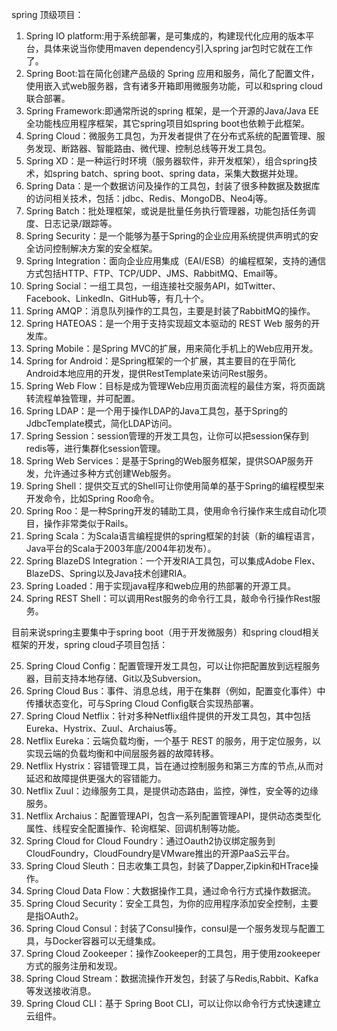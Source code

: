 
spring 顶级项目：
1. Spring IO platform:用于系统部署，是可集成的，构建现代化应用的版本平台，具体来说当你使用maven dependency引入spring jar包时它就在工作了。
2. Spring Boot:旨在简化创建产品级的 Spring 应用和服务，简化了配置文件，使用嵌入式web服务器，含有诸多开箱即用微服务功能，可以和spring cloud联合部署。
3. Spring Framework:即通常所说的spring 框架，是一个开源的Java/Java EE全功能栈应用程序框架，其它spring项目如spring boot也依赖于此框架。
4. Spring Cloud：微服务工具包，为开发者提供了在分布式系统的配置管理、服务发现、断路器、智能路由、微代理、控制总线等开发工具包。
5. Spring XD：是一种运行时环境（服务器软件，非开发框架），组合spring技术，如spring batch、spring boot、spring data，采集大数据并处理。
6. Spring Data：是一个数据访问及操作的工具包，封装了很多种数据及数据库的访问相关技术，包括：jdbc、Redis、MongoDB、Neo4j等。
7. Spring Batch：批处理框架，或说是批量任务执行管理器，功能包括任务调度、日志记录/跟踪等。
8. Spring Security：是一个能够为基于Spring的企业应用系统提供声明式的安全访问控制解决方案的安全框架。
9. Spring Integration：面向企业应用集成（EAI/ESB）的编程框架，支持的通信方式包括HTTP、FTP、TCP/UDP、JMS、RabbitMQ、Email等。
10. Spring Social：一组工具包，一组连接社交服务API，如Twitter、Facebook、LinkedIn、GitHub等，有几十个。
11. Spring AMQP：消息队列操作的工具包，主要是封装了RabbitMQ的操作。
12. Spring HATEOAS：是一个用于支持实现超文本驱动的 REST Web 服务的开发库。
13. Spring Mobile：是Spring MVC的扩展，用来简化手机上的Web应用开发。
14. Spring for Android：是Spring框架的一个扩展，其主要目的在乎简化Android本地应用的开发，提供RestTemplate来访问Rest服务。
15. Spring Web Flow：目标是成为管理Web应用页面流程的最佳方案，将页面跳转流程单独管理，并可配置。
16. Spring LDAP：是一个用于操作LDAP的Java工具包，基于Spring的JdbcTemplate模式，简化LDAP访问。
17. Spring Session：session管理的开发工具包，让你可以把session保存到redis等，进行集群化session管理。
18. Spring Web Services：是基于Spring的Web服务框架，提供SOAP服务开发，允许通过多种方式创建Web服务。
19. Spring Shell：提供交互式的Shell可让你使用简单的基于Spring的编程模型来开发命令，比如Spring Roo命令。
20. Spring Roo：是一种Spring开发的辅助工具，使用命令行操作来生成自动化项目，操作非常类似于Rails。
21. Spring Scala：为Scala语言编程提供的spring框架的封装（新的编程语言，Java平台的Scala于2003年底/2004年初发布）。
22. Spring BlazeDS Integration：一个开发RIA工具包，可以集成Adobe Flex、BlazeDS、Spring以及Java技术创建RIA。
23. Spring Loaded：用于实现java程序和web应用的热部署的开源工具。
24. Spring REST Shell：可以调用Rest服务的命令行工具，敲命令行操作Rest服务。

目前来说spring主要集中于spring boot（用于开发微服务）和spring cloud相关框架的开发，spring cloud子项目包括：

25. Spring Cloud Config：配置管理开发工具包，可以让你把配置放到远程服务器，目前支持本地存储、Git以及Subversion。
26. Spring Cloud Bus：事件、消息总线，用于在集群（例如，配置变化事件）中传播状态变化，可与Spring Cloud Config联合实现热部署。
27. Spring Cloud Netflix：针对多种Netflix组件提供的开发工具包，其中包括Eureka、Hystrix、Zuul、Archaius等。
28. Netflix Eureka：云端负载均衡，一个基于 REST 的服务，用于定位服务，以实现云端的负载均衡和中间层服务器的故障转移。
29. Netflix Hystrix：容错管理工具，旨在通过控制服务和第三方库的节点,从而对延迟和故障提供更强大的容错能力。
30. Netflix Zuul：边缘服务工具，是提供动态路由，监控，弹性，安全等的边缘服务。
31. Netflix Archaius：配置管理API，包含一系列配置管理API，提供动态类型化属性、线程安全配置操作、轮询框架、回调机制等功能。
32. Spring Cloud for Cloud Foundry：通过Oauth2协议绑定服务到CloudFoundry，CloudFoundry是VMware推出的开源PaaS云平台。
33. Spring Cloud Sleuth：日志收集工具包，封装了Dapper,Zipkin和HTrace操作。
34. Spring Cloud Data Flow：大数据操作工具，通过命令行方式操作数据流。
35. Spring Cloud Security：安全工具包，为你的应用程序添加安全控制，主要是指OAuth2。
36. Spring Cloud Consul：封装了Consul操作，consul是一个服务发现与配置工具，与Docker容器可以无缝集成。
27. Spring Cloud Zookeeper：操作Zookeeper的工具包，用于使用zookeeper方式的服务注册和发现。
38. Spring Cloud Stream：数据流操作开发包，封装了与Redis,Rabbit、Kafka等发送接收消息。
39. Spring Cloud CLI：基于 Spring Boot CLI，可以让你以命令行方式快速建立云组件。
